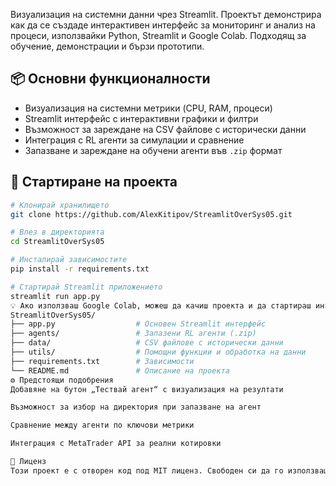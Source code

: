 

Визуализация на системни данни чрез Streamlit. Проектът демонстрира как да се създаде интерактивен интерфейс за мониторинг и анализ на процеси, използвайки Python, Streamlit и Google Colab. Подходящ за обучение, демонстрации и бързи прототипи.

## 📦 Основни функционалности

- Визуализация на системни метрики (CPU, RAM, процеси)
- Streamlit интерфейс с интерактивни графики и филтри
- Възможност за зареждане на CSV файлове с исторически данни
- Интеграция с RL агенти за симулации и сравнение
- Запазване и зареждане на обучени агенти във `.zip` формат

## 🚀 Стартиране на проекта

```bash
# Клонирай хранилището
git clone https://github.com/AlexKitipov/StreamlitOverSys05.git

# Влез в директорията
cd StreamlitOverSys05

# Инсталирай зависимостите
pip install -r requirements.txt

# Стартирай Streamlit приложението
streamlit run app.py
💡 Ако използваш Google Colab, можеш да качиш проекта и да стартираш интерфейса чрез localtunnel или ngrok.
StreamlitOverSys05/
├── app.py                  # Основен Streamlit интерфейс
├── agents/                 # Запазени RL агенти (.zip)
├── data/                   # CSV файлове с исторически данни
├── utils/                  # Помощни функции и обработка на данни
├── requirements.txt        # Зависимости
└── README.md               # Описание на проекта
⚙️ Предстоящи подобрения
Добавяне на бутон „Тествай агент“ с визуализация на резултати

Възможност за избор на директория при запазване на агент

Сравнение между агенти по ключови метрики

Интеграция с MetaTrader API за реални котировки

📄 Лиценз
Този проект е с отворен код под MIT лиценз. Свободен си да го използваш, модифицираш и споделяш.
